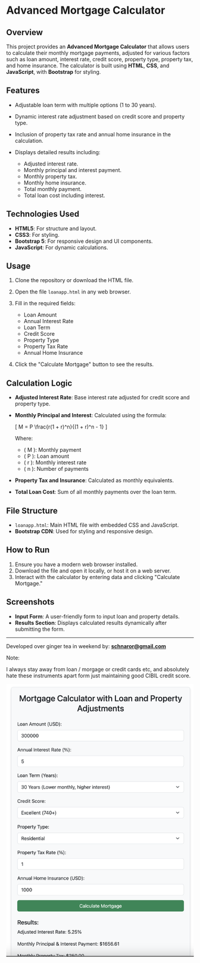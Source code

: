 
# Advanced Mortgage Calculator

## Overview
This project provides an **Advanced Mortgage Calculator** that allows users to calculate their monthly mortgage payments, adjusted for various factors such as loan amount, interest rate, credit score, property type, property tax, and home insurance. The calculator is built using **HTML**, **CSS**, and **JavaScript**, with **Bootstrap** for styling.

## Features
- Adjustable loan term with multiple options (1 to 30 years).
- Dynamic interest rate adjustment based on credit score and property type.
- Inclusion of property tax rate and annual home insurance in the calculation.
- Displays detailed results including:

  - Adjusted interest rate.
  - Monthly principal and interest payment.
  - Monthly property tax.
  - Monthly home insurance.
  - Total monthly payment.
  - Total loan cost including interest.

## Technologies Used

- **HTML5**: For structure and layout.
- **CSS3**: For styling.
- **Bootstrap 5**: For responsive design and UI components.
- **JavaScript**: For dynamic calculations.

## Usage

1. Clone the repository or download the HTML file.
2. Open the file `loanapp.html` in any web browser.
3. Fill in the required fields:

   - Loan Amount
   - Annual Interest Rate
   - Loan Term
   - Credit Score
   - Property Type
   - Property Tax Rate
   - Annual Home Insurance

4. Click the "Calculate Mortgage" button to see the results.

## Calculation Logic

- **Adjusted Interest Rate**: Base interest rate adjusted for credit score and property type.
- **Monthly Principal and Interest**: Calculated using the formula:

  \[
  M = P \frac{r(1 + r)^n}{(1 + r)^n - 1}
  \]

  Where:
  - \( M \): Monthly payment
  - \( P \): Loan amount
  - \( r \): Monthly interest rate
  - \( n \): Number of payments

- **Property Tax and Insurance**: Calculated as monthly equivalents.
- **Total Loan Cost**: Sum of all monthly payments over the loan term.

## File Structure

- `loanapp.html`: Main HTML file with embedded CSS and JavaScript.
- **Bootstrap CDN**: Used for styling and responsive design.

## How to Run
1. Ensure you have a modern web browser installed.
2. Download the file and open it locally, or host it on a web server.
3. Interact with the calculator by entering data and clicking "Calculate Mortgage."

## Screenshots
- **Input Form**: A user-friendly form to input loan and property details.
- **Results Section**: Displays calculated results dynamically after submitting the form.

---

Developed over ginger tea in weekend by: **schnaror@gmail.com**

Note:

I always stay away from loan / morgage or credit cards etc, and absolutely hate these instruments apart form just maintaining good CIBIL credit score.


![alt text](image.png)
